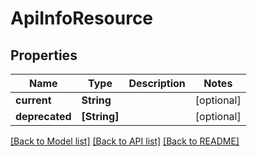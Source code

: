 # ApiInfoResource

## Properties
Name | Type | Description | Notes
------------ | ------------- | ------------- | -------------
**current** | **String** |  | [optional] 
**deprecated** | **[String]** |  | [optional] 

[[Back to Model list]](../README.md#documentation-for-models) [[Back to API list]](../README.md#documentation-for-api-endpoints) [[Back to README]](../README.md)


